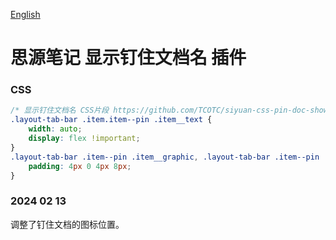 [English](https://github.com/TCOTC/siyuan-css-pin-doc-show/blob/main/README.md)

# 思源笔记 显示钉住文档名 插件

### CSS

```css
/* 显示钉住文档名 CSS片段 https://github.com/TCOTC/siyuan-css-pin-doc-show */
.layout-tab-bar .item.item--pin .item__text {
    width: auto;
    display: flex !important;
}
.layout-tab-bar .item--pin .item__graphic, .layout-tab-bar .item--pin .item__icon {
    padding: 4px 0 4px 8px;
}
```

### 2024 02 13

调整了钉住文档的图标位置。
